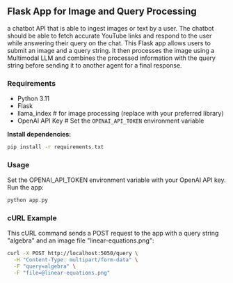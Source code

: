 ## Flask App for Image and Query Processing
a chatbot API that is able to ingest images or text by a user. The chatbot should be able to fetch accurate YouTube links and respond to the user while answering their query on the chat. This Flask app allows users to submit an image and a query string. It then processes the image using a Multimodal LLM and combines the processed information with the query string before sending it to another agent for a final response.

### Requirements

* Python 3.11
* Flask
* llama_index  # for image processing (replace with your preferred library)
* OpenAI API Key  # Set the `OPENAI_API_TOKEN` environment variable

**Install dependencies:**

```bash
pip install -r requirements.txt
```
### Usage
Set the OPENAI_API_TOKEN environment variable with your OpenAI API key.
Run the app:

```bash
python app.py
```

### cURL Example
This cURL command sends a POST request to the app with a query string "algebra" and an image file "linear-equations.png":

```bash
curl -X POST http://localhost:5050/query \
  -H "Content-Type: multipart/form-data" \
  -F "query=algebra" \
  -F "file=@linear-equations.png"
```
